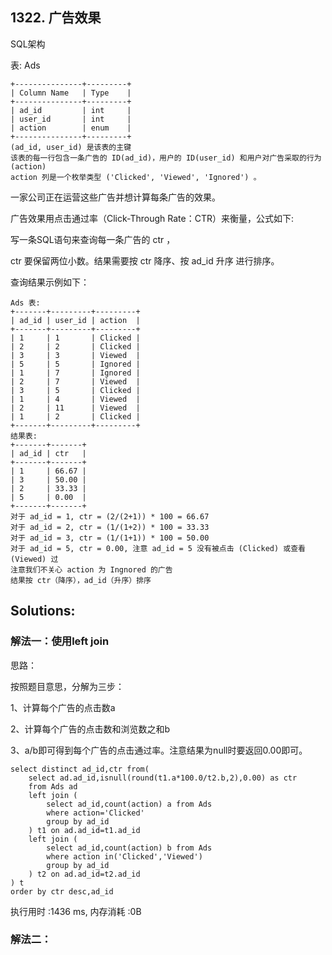 ## 1322. 广告效果
SQL架构

表: Ads
```
+---------------+---------+
| Column Name   | Type    |
+---------------+---------+
| ad_id         | int     |
| user_id       | int     |
| action        | enum    |
+---------------+---------+
(ad_id, user_id) 是该表的主键
该表的每一行包含一条广告的 ID(ad_id)，用户的 ID(user_id) 和用户对广告采取的行为 (action)
action 列是一个枚举类型 ('Clicked', 'Viewed', 'Ignored') 。
```
 

一家公司正在运营这些广告并想计算每条广告的效果。

广告效果用点击通过率（Click-Through Rate：CTR）来衡量，公式如下:

写一条SQL语句来查询每一条广告的 ctr ，

 ctr 要保留两位小数。结果需要按 ctr 降序、按 ad_id 升序 进行排序。

 

查询结果示例如下：
```
Ads 表:
+-------+---------+---------+
| ad_id | user_id | action  |
+-------+---------+---------+
| 1     | 1       | Clicked |
| 2     | 2       | Clicked |
| 3     | 3       | Viewed  |
| 5     | 5       | Ignored |
| 1     | 7       | Ignored |
| 2     | 7       | Viewed  |
| 3     | 5       | Clicked |
| 1     | 4       | Viewed  |
| 2     | 11      | Viewed  |
| 1     | 2       | Clicked |
+-------+---------+---------+
结果表:
+-------+-------+
| ad_id | ctr   |
+-------+-------+
| 1     | 66.67 |
| 3     | 50.00 |
| 2     | 33.33 |
| 5     | 0.00  |
+-------+-------+
对于 ad_id = 1, ctr = (2/(2+1)) * 100 = 66.67
对于 ad_id = 2, ctr = (1/(1+2)) * 100 = 33.33
对于 ad_id = 3, ctr = (1/(1+1)) * 100 = 50.00
对于 ad_id = 5, ctr = 0.00, 注意 ad_id = 5 没有被点击 (Clicked) 或查看 (Viewed) 过
注意我们不关心 action 为 Ingnored 的广告
结果按 ctr（降序），ad_id（升序）排序
```


## Solutions:
### 解法一：使用left join
思路：

按照题目意思，分解为三步：

1、计算每个广告的点击数a

2、计算每个广告的点击数和浏览数之和b

3、a/b即可得到每个广告的点击通过率。注意结果为null时要返回0.00即可。
```
select distinct ad_id,ctr from(
    select ad.ad_id,isnull(round(t1.a*100.0/t2.b,2),0.00) as ctr
    from Ads ad
    left join (
        select ad_id,count(action) a from Ads
        where action='Clicked'
        group by ad_id
    ) t1 on ad.ad_id=t1.ad_id
    left join (
        select ad_id,count(action) b from Ads
        where action in('Clicked','Viewed')
        group by ad_id
    ) t2 on ad.ad_id=t2.ad_id
) t
order by ctr desc,ad_id
```
执行用时 :1436 ms, 内存消耗 :0B

### 解法二：
